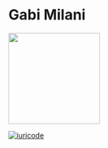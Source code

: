 # Gabi Milani

 <div>
  <a href="https://github.com/dev02-linvix">
  <img height="180em" src="https://github-readme-stats.vercel.app/api?username=dev02-linvix&show_icons=true&theme=dracula&include_all_commits=true&count_private=true"/>
</div>

[![iuricode](https://github-readme-stats.vercel.app/api/top-langs/?username=dev02-linvix&hide=html&layout=compact=true&theme=dracula)](https://github.com/dev02-linvix/)
